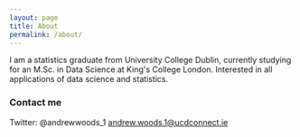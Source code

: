 ```yaml
---
layout: page
title: About
permalink: /about/
---
```


I am a statistics graduate from University College Dublin, currently studying for an M.Sc. in Data Science at King's College London. Interested in all applications of data science and statistics.

### Contact me
Twitter: @andrewwoods_1
[andrew.woods.1@ucdconnect.ie](mailto:andrew.woods.1@ucdconnect.ie)
